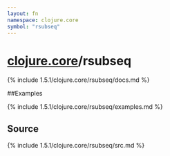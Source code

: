 ```yaml
---
layout: fn
namespace: clojure.core
symbol: "rsubseq"
---
```


# [clojure.core](../)/rsubseq

{% include 1.5.1/clojure.core/rsubseq/docs.md %}

##Examples

{% include 1.5.1/clojure.core/rsubseq/examples.md %}
## Source
{% include 1.5.1/clojure.core/rsubseq/src.md %}

